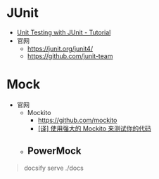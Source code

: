 # JUnit

- [Unit Testing with JUnit - Tutorial](https://www.vogella.com/tutorials/JUnit/article.html)
- 官网
  - https://junit.org/junit4/
  - https://github.com/junit-team

# Mock

- 官网
  - Mockito
    - https://github.com/mockito
    - [[译] 使用强大的 Mockito 来测试你的代码](https://www.jianshu.com/p/f6e3ab9719b9)
  - PowerMock
    - 


> docsify serve ./docs

